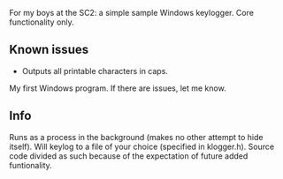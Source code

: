 For my boys at the SC2: a simple sample Windows keylogger. Core functionality only.

## Known issues
- Outputs all printable characters in caps.

My first Windows program. If there are issues, let me know.

## Info
Runs as a process in the background (makes no other attempt to hide itself). Will keylog to a file of your choice (specified in klogger.h). Source code divided as such because of the expectation of future added funtionality.
